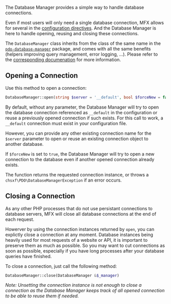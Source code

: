 The Database Manager provides a simple way to handle database connections.

Even if most users will only need a single database connection, MFX allows for several in the [configuration directives](Configuration-Directives#database-management). And the Database Manager is here to handle opening, reusing and closing these connections.

The `DatabaseManager` class inherits from the class of the same name in the [`pdo-database-manager`](https://github.com/chsxf/pdo-database-manager) package, and comes with all the same benefits (helpers improving query management, error logging, ...). Please refer to the [corresponding documenation](https://github.com/chsxf/pdo-database-manager) for more information.

## Opening a Connection

Use this method to open a connection:

```php
DatabaseManager::open(string $server = '__default', bool $forceNew = false): DatabaseManager
```

By default, without any parameter, the Database Manager will try to open the database connection referenced as `__default` in the configuration or reuse a previously opened connection if such exists. For this call to work, a `__default` connection must exist in your configuration file.

However, you can provide any other existing connection name for the `$server` parameter to open or reuse an existing connection object to another database.

If `$forceNew` is set to `true`, the Database Manager will try to open a new connection to the database even if another opened connection already exists.

The function returns the requested connection instance, or throws a `chsxf\PDO\DatabaseManagerException` if an error occurs.

## Closing a Connection

As any other PHP processes that do not use persistant connections to database servers, MFX will close all database connections at the end of each request.

Howerver by using the connection instances returned by `open`, you can explictly close a connection at any moment. Database instances being heavily used for most requests of a website or API, it is important to preserve them as much as possible. So you may want to cut connections as soon as possible, especially if you have long processes after your database queries have finished.

To close a connection, just call the following method:

```php
DatabaseManager::close(DatabaseManager &$_manager)
```

_Note: Unsetting the connection instance is not enough to close a connection as the Database Manager keeps track of all opened connection to be able to reuse them if needed._
